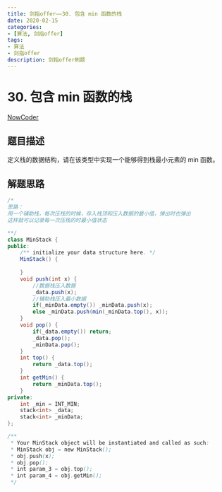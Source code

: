 ```yaml
---
title: 剑指offer——30. 包含 min 函数的栈
date: 2020-02-15  
categories:
- [算法, 剑指offer]
tags:
- 算法
- 剑指offer
description: 剑指offer刷题
---
```


# 30. 包含 min 函数的栈

[NowCoder](https://www.nowcoder.com/practice/4c776177d2c04c2494f2555c9fcc1e49?tpId=13&tqId=11173&tPage=1&rp=1&ru=/ta/coding-interviews&qru=/ta/coding-interviews/question-ranking&from=cyc_github)

## 题目描述

定义栈的数据结构，请在该类型中实现一个能够得到栈最小元素的 min 函数。

## 解题思路

```java
/*
思路：
用一个辅助栈，每次压栈的时候，存入栈顶和压入数据的最小值，弹出时也弹出
这样就可以记录每一次压栈的时最小值状态

**/
class MinStack {
public:
    /** initialize your data structure here. */
    MinStack() {
        
    }
    void push(int x) {
        //数据栈压入数据
        _data.push(x);
        //辅助栈压入最小数据
        if(_minData.empty()) _minData.push(x);
        else _minData.push(min(_minData.top(), x));
    }
    void pop() {
        if(_data.empty()) return;
        _data.pop();
        _minData.pop();
    }
    int top() {
        return _data.top();
    }
    int getMin() {
        return _minData.top();
    }
private:
    int _min = INT_MIN;
    stack<int> _data;
    stack<int> _minData;
};

/**
 * Your MinStack object will be instantiated and called as such:
 * MinStack obj = new MinStack();
 * obj.push(x);
 * obj.pop();
 * int param_3 = obj.top();
 * int param_4 = obj.getMin();
 */
```





